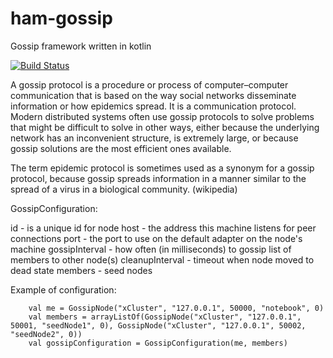 # ham-gossip
Gossip framework written in kotlin

[![Build Status](https://travis-ci.org/laviua/ham-gossip.svg?branch=master)](https://travis-ci.org/laviua/ham-gossip)

A gossip protocol is a procedure or process of computer–computer communication that is based on the way social networks disseminate information or how epidemics spread. It is a communication protocol. Modern distributed systems often use gossip protocols to solve problems that might be difficult to solve in other ways, either because the underlying network has an inconvenient structure, is extremely large, or because gossip solutions are the most efficient ones available.

The term epidemic protocol is sometimes used as a synonym for a gossip protocol, because gossip spreads information in a manner similar to the spread of a virus in a biological community. (wikipedia)

GossipConfiguration:

id - is a unique id for node
host - the address this machine listens for peer connections
port - the port to use on the default adapter on the node's machine
gossipInterval - how often (in milliseconds) to gossip list of members to other node(s)
cleanupInterval - timeout when node moved to dead state
members - seed nodes

Example of configuration:

        val me = GossipNode("xCluster", "127.0.0.1", 50000, "notebook", 0)
        val members = arrayListOf(GossipNode("xCluster", "127.0.0.1", 50001, "seedNode1", 0), GossipNode("xCluster", "127.0.0.1", 50002, "seedNode2", 0))
        val gossipConfiguration = GossipConfiguration(me, members)
